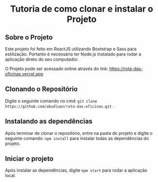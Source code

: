 <h1 align="center">Tutoria de como clonar e instalar o Projeto</h1>

## Sobre o Projeto
Este projeto foi feito em ReactJS utilizando Bootstrap e Sass para estilização. Portanto é necessário ter Node.js instalado para rodar a aplicação direto do seu computador.

O Projeto pode ser acessado online através do link: <a>https://rota-das-oficinas.vercel.app</a>

## Clonando o Repositório
Digite o seguinte comando no cmd: `git clone https://github.com/abudluan/rota-das-oficinas.git` .

## Instalando as dependências
Após terminar de clonar o repositório, entre na pasta do projeto e digite o seguinte comando: `npm install` para instalar todas as dependências do projeto.

## Iniciar o projeto
Após instalar as dependências, digite `npm start` para rodar a aplicação local.



